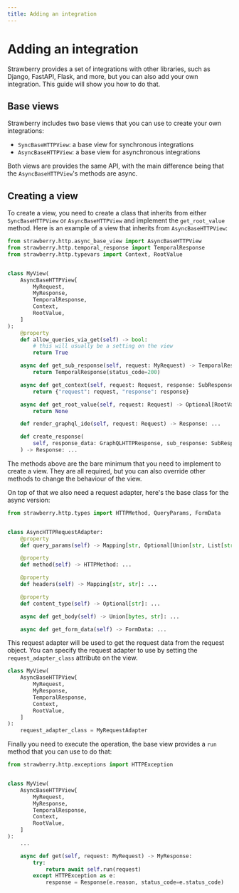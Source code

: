 ```yaml
---
title: Adding an integration
---
```


# Adding an integration

Strawberry provides a set of integrations with other libraries, such as Django,
FastAPI, Flask, and more, but you can also add your own integration. This guide
will show you how to do that.

## Base views

Strawberry includes two base views that you can use to create your own
integrations:

- `SyncBaseHTTPView`: a base view for synchronous integrations
- `AsyncBaseHTTPView`: a base view for asynchronous integrations

Both views are provides the same API, with the main difference being that the
`AsyncBaseHTTPView`'s methods are async.

## Creating a view

To create a view, you need to create a class that inherits from either
`SyncBaseHTTPView` or `AsyncBaseHTTPView` and implement the `get_root_value`
method. Here is an example of a view that inherits from `AsyncBaseHTTPView`:

```python
from strawberry.http.async_base_view import AsyncBaseHTTPView
from strawberry.http.temporal_response import TemporalResponse
from strawberry.http.typevars import Context, RootValue


class MyView(
    AsyncBaseHTTPView[
        MyRequest,
        MyResponse,
        TemporalResponse,
        Context,
        RootValue,
    ]
):
    @property
    def allow_queries_via_get(self) -> bool:
        # this will usually be a setting on the view
        return True

    async def get_sub_response(self, request: MyRequest) -> TemporalResponse:
        return TemporalResponse(status_code=200)

    async def get_context(self, request: Request, response: SubResponse) -> Context:
        return {"request": request, "response": response}

    async def get_root_value(self, request: Request) -> Optional[RootValue]:
        return None

    def render_graphql_ide(self, request: Request) -> Response: ...

    def create_response(
        self, response_data: GraphQLHTTPResponse, sub_response: SubResponse
    ) -> Response: ...
```

The methods above are the bare minimum that you need to implement to create a
view. They are all required, but you can also override other methods to change
the behaviour of the view.

On top of that we also need a request adapter, here's the base class for the
async version:

```python
from strawberry.http.types import HTTPMethod, QueryParams, FormData


class AsyncHTTPRequestAdapter:
    @property
    def query_params(self) -> Mapping[str, Optional[Union[str, List[str]]]]: ...

    @property
    def method(self) -> HTTPMethod: ...

    @property
    def headers(self) -> Mapping[str, str]: ...

    @property
    def content_type(self) -> Optional[str]: ...

    async def get_body(self) -> Union[bytes, str]: ...

    async def get_form_data(self) -> FormData: ...
```

This request adapter will be used to get the request data from the request
object. You can specify the request adapter to use by setting the
`request_adapter_class` attribute on the view.

```python
class MyView(
    AsyncBaseHTTPView[
        MyRequest,
        MyResponse,
        TemporalResponse,
        Context,
        RootValue,
    ]
):
    request_adapter_class = MyRequestAdapter
```

Finally you need to execute the operation, the base view provides a `run` method
that you can use to do that:

```python
from strawberry.http.exceptions import HTTPException


class MyView(
    AsyncBaseHTTPView[
        MyRequest,
        MyResponse,
        TemporalResponse,
        Context,
        RootValue,
    ]
):
    ...

    async def get(self, request: MyRequest) -> MyResponse:
        try:
            return await self.run(request)
        except HTTPException as e:
            response = Response(e.reason, status_code=e.status_code)
```
